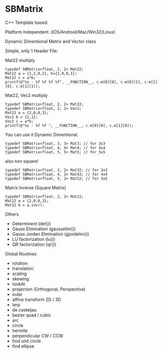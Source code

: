 SBMatrix
=======

C++ Template based.

Platform Independent. (iOS/Android/Mac/Win32/Linux)

Dynamic Dimentional Matrix and Vector class

Simple, only 1 Header File.






Mat22 multiply

    typedef SBMatrix<float, 2, 2> Mat22;
    Mat22 a = {1,2,0,1}, b={1,0,0,1};
    Mat22 c = a*b;
    printf(@"%s - %f %f %f %f", __FUNCTION__, c.m[0][0], c.m[0][1], c.m[1][0], c.m[1][1]);


Mat22, Vec2 multiply

    typedef SBMatrix<float, 2, 2> Mat22;
    typedef SBMatrix<float, 2, 1> Vec2;
    Mat22 a = {2,0,0,3};
    Vec2 b = {1,1};
    Vec2 c = a*b;
    printf(@"%s - %f %f ", __FUNCTION__, c.m[0][0], c.m[1][0]);

You can use it Dynamic Dimentional.

    typedef SBMatrix<float, 3, 3> Mat3; // for 3x3
    typedef SBMatrix<float, 4, 4> Mat4; // for 4x4
    typedef SBMatrix<float, 5, 5> Mat5; // for 5x5

also non square!

    typedef SBMatrix<float, 3, 2> Mat32; // for 3x3
    typedef SBMatrix<float, 4, 3> Mat43; // for 4x4
    typedef SBMatrix<float, 5, 2> Mat52; // for 5x5

Matrix Inverse (Square Matrix)

    typedef SBMatrix<float, 2, 2> Mat22;
    Mat22 a = {2,0,0,3};
    Mat22 b = a.inv();

Others
- Determinent (det())
- Gauss Elimination (gausselim())
- Gauss Jordan Elimination (gjordelim())
- LU factorization (lu())
- QR factorization (qr())

Global Routines
- rotation
- translation
- scaling
- skewing
- lookAt
- projection (Orthogonal, Perspective)
- euler
- affine transform 2D / 3D
- lerp
- de casteljau
- bezier quad / cubic
- arc
- circle
- hermite
- perpendicular CW / CCW
- find unit circle
- find ellipse

